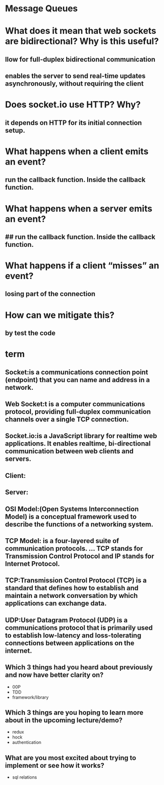 # Message Queues
# What does it mean that web sockets are bidirectional? Why is this useful?
## llow for full-duplex bidirectional communication
## enables the server to send real-time updates asynchronously, without requiring the client 
# Does socket.io use HTTP? Why?
## it depends on HTTP for its initial connection setup.
# What happens when a client emits an event?
## run the callback function. Inside the callback function. 
# What happens when a server emits an event?
## ## run the callback function. Inside the callback function.
# What happens if a client “misses” an event?
## losing part of the connection
# How can we mitigate this?
## by test the code

# term
## Socket:is a communications connection point (endpoint) that you can name and address in a network.
## Web Socket:t is a computer communications protocol, providing full-duplex communication channels over a single TCP connection. 
## Socket.io:is a JavaScript library for realtime web applications. It enables realtime, bi-directional communication between web clients and servers. 
## Client:
## Server:
## OSI Model:(Open Systems Interconnection Model) is a conceptual framework used to describe the functions of a networking system.
## TCP Model: is a four-layered suite of communication protocols. ... TCP stands for Transmission Control Protocol and IP stands for Internet Protocol. 
## TCP:Transmission Control Protocol (TCP) is a standard that defines how to establish and maintain a network conversation by which applications can exchange data. 
## UDP:User Datagram Protocol (UDP) is a communications protocol that is primarily used to establish low-latency and loss-tolerating connections between applications on the internet.

## Which 3 things had you heard about previously and now have better clarity on?
- 00P
- TDD
- framework/library
## Which 3 things are you hoping to learn more about in the upcoming lecture/demo?
- redux
- hock
- authentication
## What are you most excited about trying to implement or see how it works?
- sql relations